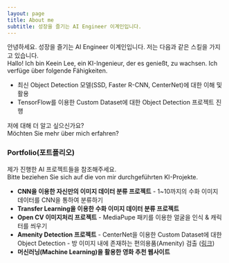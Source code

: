 ```yaml
---
layout: page
title: About me
subtitle: 성장을 즐기는 AI Engineer 이계인입니다.
---
```


안녕하세요. 성장을 즐기는 AI Engineer 이계인입니다. 저는 다음과 같은 스킬을 가지고 있습니다.  
Hallo! Ich bin Keein Lee, ein KI-Ingenieur, der es genießt, zu wachsen. Ich verfüge über folgende Fähigkeiten.

- 최신 Object Detection 모델(SSD, Faster R-CNN, CenterNet)에 대한 이해 및 활용
- TensorFlow를 이용한 Custom Dataset에 대한 Object Detection 프로젝트 진행

저에 대해 더 알고 싶으신가요?  
Möchten Sie mehr über mich erfahren?

### Portfolio(포트폴리오)

제가 진행한 AI 프로젝트들을 참조해주세요.  
Bitte beziehen Sie sich auf die von mir durchgeführten KI-Projekte.  

- **CNN을 이용한 자신만의 이미지 데이터 분류 프로젝트** - 1~10까지의 수화 이미지 데이터를 CNN을 통하여 분류하기
- **Transfer Learning을 이용한 수화 이미지 데이터 분류 프로젝트**
- **Open CV 이미지처리 프로젝트**  - MediaPupe 패키를 이용한 얼굴을 인식 & 캐릭터를 씌우기
- **Amenity Detection 프로젝트** - CenterNet을 이용한 Custom Dataset에 대한 Object Detection - 방 이미지 내에 존재하는 편의용품(Amenity) 검출 ([링크](https://gain16.github.io/2023-12-09-airbnb-clone-project-amenity-detection/))
- **머신러닝(Machine Learning)을 활용한 영화 추천 웹사이트**
